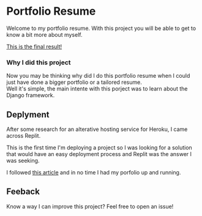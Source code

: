 # Portfolio Resume

Welcome to my portfolio resume.
With this project you will be able to get to know a bit more about myself.

[This is the final result!](https://portfolio-resume.beatrizsabino.repl.co)

### Why I did this project
Now you may be thinking why did I do this portfolio resume when I could just have done a bigger portfolio or a tailored resume.
<br>
Well it's simple, the main intente with this porject was to learn about the Django framework.


## Deplyment
After some research for an alterative hosting service for Heroku, I came across Replit.

This is the first time I'm deploying a project so I was looking for a solution that would have an easy deployment process and Replit was the answer I was seeking.

I followed [this article](https://blog.replit.com/deploying-django) and in no time I had my porfolio up and running.

## Feeback
Know a way I can improve this project? Feel free to open an issue!  
